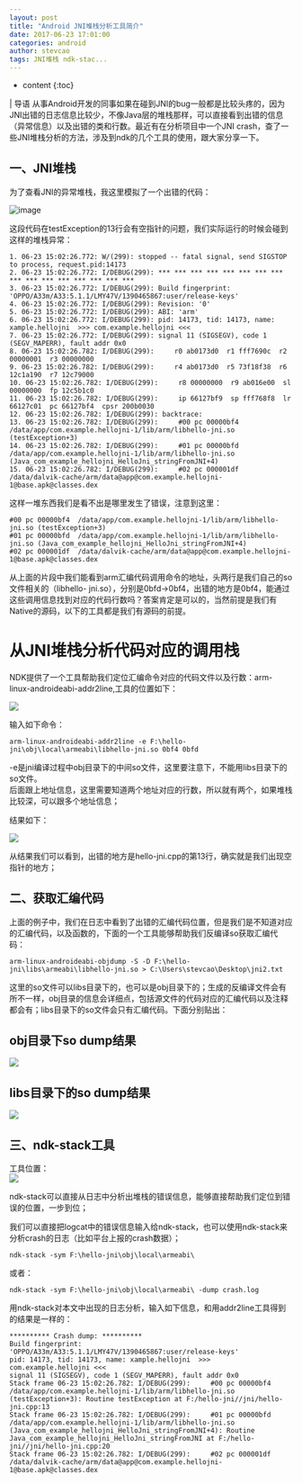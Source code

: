 ```yaml
---
layout: post
title: "Android JNI堆栈分析工具简介"
date: 2017-06-23 17:01:00
categories: android
author: stevcao
tags: JNI堆栈 ndk-stac...
---
```


* content
{:toc}

| 导语
从事Android开发的同事如果在碰到JNI的bug一般都是比较头疼的，因为JNI出错的日志信息比较少，不像Java层的堆栈那样，可以直接看到出错的信息（异常信息）以及出错的类和行数。最近有在分析项目中一个JNI
crash，查了一些JNI堆栈分析的方法，涉及到ndk的几个工具的使用，跟大家分享一下。

## 一、JNI堆栈
<!--more-->

为了查看JNI的异常堆栈，我这里模拟了一个出错的代码：

![image](/image/Android_JNI_dui_zhan_fen_xi_gong_ju_jian_jie/7f23d66391878bb7de757b542b48437b1e79365851dcbadeaf7b498ae0403094)

这段代码在testException的13行会有空指针的问题，我们实际运行的时候会碰到这样的堆栈异常：

    
    
    1. 06-23 15:02:26.772: W/(299): stopped -- fatal signal, send SIGSTOP to process, request.pid:14173
    2. 06-23 15:02:26.772: I/DEBUG(299): *** *** *** *** *** *** *** *** *** *** *** *** *** *** *** ***
    3. 06-23 15:02:26.772: I/DEBUG(299): Build fingerprint: 'OPPO/A33m/A33:5.1.1/LMY47V/1390465867:user/release-keys'
    4. 06-23 15:02:26.772: I/DEBUG(299): Revision: '0'
    5. 06-23 15:02:26.772: I/DEBUG(299): ABI: 'arm'
    6. 06-23 15:02:26.772: I/DEBUG(299): pid: 14173, tid: 14173, name: xample.hellojni  >>> com.example.hellojni <<<
    7. 06-23 15:02:26.772: I/DEBUG(299): signal 11 (SIGSEGV), code 1 (SEGV_MAPERR), fault addr 0x0
    8. 06-23 15:02:26.782: I/DEBUG(299):     r0 ab0173d0  r1 fff7690c  r2 00000001  r3 00000000
    9. 06-23 15:02:26.782: I/DEBUG(299):     r4 ab0173d0  r5 73f18f38  r6 12c1a190  r7 12c79000
    10. 06-23 15:02:26.782: I/DEBUG(299):     r8 00000000  r9 ab016e00  sl 00000000  fp 12c5b1c0
    11. 06-23 15:02:26.782: I/DEBUG(299):     ip 66127bf9  sp fff768f8  lr 66127c01  pc 66127bf4  cpsr 200b0030
    12. 06-23 15:02:26.782: I/DEBUG(299): backtrace:
    13. 06-23 15:02:26.782: I/DEBUG(299):     #00 pc 00000bf4  /data/app/com.example.hellojni-1/lib/arm/libhello-jni.so (testException+3)
    14. 06-23 15:02:26.782: I/DEBUG(299):     #01 pc 00000bfd  /data/app/com.example.hellojni-1/lib/arm/libhello-jni.so (Java_com_example_hellojni_HelloJni_stringFromJNI+4)
    15. 06-23 15:02:26.782: I/DEBUG(299):     #02 pc 000001df  /data/dalvik-cache/arm/data@app@com.example.hellojni-1@base.apk@classes.dex
    

这样一堆东西我们是看不出是哪里发生了错误，注意到这里：

    
    
    #00 pc 00000bf4  /data/app/com.example.hellojni-1/lib/arm/libhello-jni.so (testException+3)
    #01 pc 00000bfd  /data/app/com.example.hellojni-1/lib/arm/libhello-jni.so (Java_com_example_hellojni_HelloJni_stringFromJNI+4)
    #02 pc 000001df  /data/dalvik-cache/arm/data@app@com.example.hellojni-1@base.apk@classes.dex
    

从上面的片段中我们能看到arm汇编代码调用命令的地址，头两行是我们自己的so文件相关的（libhello-
jni.so），分别是0bfd->0bf4，出错的地方是0bf4，能通过这些调用信息找到对应的代码行数吗？答案肯定是可以的，当然前提是我们有Native的源码，以下的工具都是我们有源码的前提。

# 从JNI堆栈分析代码对应的调用栈

NDK提供了一个工具帮助我们定位汇编命令对应的代码文件以及行数：arm-linux-androideabi-addr2line,工具的位置如下：

![](/image/Android_JNI_dui_zhan_fen_xi_gong_ju_jian_jie/f74291e17fc95573ab785ab0baa6bce389d0b1931184d542d64611cc2cf72f1c)

输入如下命令：

    
    
    arm-linux-androideabi-addr2line -e F:\hello-jni\obj\local\armeabi\libhello-jni.so 0bf4 0bfd
    

-e是jni编译过程中obj目录下的中间so文件，这里要注意下，不能用libs目录下的so文件。  
后面跟上地址信息，这里需要知道两个地址对应的行数，所以就有两个，如果堆栈比较深，可以跟多个地址信息；

结果如下：

![](/image/Android_JNI_dui_zhan_fen_xi_gong_ju_jian_jie/77c659659119c8d69a607027151058e7cfcd7ded42e1811c0e274a371a96f923)

从结果我们可以看到，出错的地方是hello-jni.cpp的第13行，确实就是我们出现空指针的地方；

## 二、获取汇编代码

上面的例子中，我们在日志中看到了出错的汇编代码位置，但是我们是不知道对应的汇编代码，以及函数的，下面的一个工具能够帮助我们反编译so获取汇编代码：

    
    
    arm-linux-androideabi-objdump -S -D F:\hello-jni\libs\armeabi\libhello-jni.so > C:\Users\stevcao\Desktop\jni2.txt
    

这里的so文件可以libs目录下的，也可以是obj目录下的；生成的反编译文件会有所不一样，obj目录的信息会详细点，包括源文件的代码对应的汇编代码以及注释都会有；libs目录下的so文件会只有汇编代码。下面分别贴出：

## obj目录下so dump结果

![](/image/Android_JNI_dui_zhan_fen_xi_gong_ju_jian_jie/6f51d93716c1657e517a2db9fdedeef8df10a166438cf510df3131cd47b585a4)

## libs目录下的so dump结果

![](/image/Android_JNI_dui_zhan_fen_xi_gong_ju_jian_jie/904e438c134fc2f2a907d2df5734db44b7ef31534f5bac5e6b894d4fca66adf4)

## 三、ndk-stack工具

工具位置：  
![](/image/Android_JNI_dui_zhan_fen_xi_gong_ju_jian_jie/58a78ae83cf89a27a288cabaa2698b84b238f18cc1d225a384e11bacc5ed4813)

ndk-stack可以直接从日志中分析出堆栈的错误信息，能够直接帮助我们定位到错误的位置，一步到位；

我们可以直接把logcat中的错误信息输入给ndk-stack，也可以使用ndk-stack来分析crash的日志（比如平台上报的crash数据）；

    
    
    ndk-stack -sym F:\hello-jni\obj\local\armeabi\
    

或者：

    
    
    ndk-stack -sym F:\hello-jni\obj\local\armeabi\ -dump crash.log
    

用ndk-stack对本文中出现的日志分析，输入如下信息，和用addr2line工具得到的结果是一样的：

    
    
    ********** Crash dump: **********
    Build fingerprint: 'OPPO/A33m/A33:5.1.1/LMY47V/1390465867:user/release-keys'
    pid: 14173, tid: 14173, name: xample.hellojni  >>> com.example.hellojni <<<
    signal 11 (SIGSEGV), code 1 (SEGV_MAPERR), fault addr 0x0
    Stack frame 06-23 15:02:26.782: I/DEBUG(299):     #00 pc 00000bf4  /data/app/com.example.hellojni-1/lib/arm/libhello-jni.so (testException+3): Routine testException at F:/hello-jni//jni/hello-jni.cpp:13
    Stack frame 06-23 15:02:26.782: I/DEBUG(299):     #01 pc 00000bfd  /data/app/com.example.hellojni-1/lib/arm/libhello-jni.so (Java_com_example_hellojni_HelloJni_stringFromJNI+4): Routine Java_com_example_hellojni_HelloJni_stringFromJNI at F:/hello-jni//jni/hello-jni.cpp:20
    Stack frame 06-23 15:02:26.782: I/DEBUG(299):     #02 pc 000001df  /data/dalvik-cache/arm/data@app@com.example.hellojni-1@base.apk@classes.dex
    

